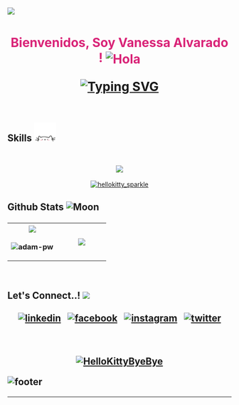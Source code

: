 # ![](https://github.com/halfrost/halfrost/blob/master/icons/header_.png)

 <h1 align="center" style="color: #D92377;"> Bienvenidos, Soy Vanessa Alvarado ! <img alt="Hola" height="70px" width="70px" align="center" src="https://c.tenor.com/fYg91qBpDdgAAAAi/bongo-cat-transparent.gif"></img> <p align="center">

<div align=center>
    <a href="https://git.io/typing-svg"><img src="https://readme-typing-svg.herokuapp.com?font=Fira+Code&duration=10000&pause=500&color=D92377&center=true&vCenter=true&width=500&lines=Desarrollo+de+software;Desarrollo+de+videojuegos;UI/UX;Análisis+de+datos;Marketing+digital;Realidad+virtual+(VR);Realidad+aumentada+(AR);Business+Intelligence+(BI);Desarrollo+de+ETL;Creación+de+Dashboards;Modelado+3D;Diseño+Gráfico" alt="Typing SVG" /></a>
</div>


  <br>

<h2 align="left">
   Skills
    <img alt="popup_cat" src="https://raw.githubusercontent.com/dev-akshat/archive/main/images/gifs/others/giphy.webp" width="50">
  
</h2>

<br>




<div align="center">
  <p style="float: center; ">
    <a href="https://skillicons.dev">
      <img src="https://skillicons.dev/icons?i=github,git,anaconda,androidstudio,azure,py,html,cs,bootstrap,css,js,php,ts,dotnet,nodejs,laravel,mysql,docker,netlify,unity,unreal,godot,blender,ai,ps,linux,opencv,visualstudio,vscode,atom" />
    </a>
  </p>
</div>

<div align="center">
  <a href="https://emoji.gg/emoji/2696-hellokitty-sparkle"><img align="center" src="https://cdn3.emoji.gg/emojis/2696-hellokitty-sparkle.png" width="100px" height="100px" alt="hellokitty_sparkle"></a>
</div>



<h2 align="left"> Github Stats <img src="https://cdn3.emoji.gg/emojis/7745-moon.gif" width="40px" height="40px" alt="Moon"></a></h1>
<h3 align="center">


<td width="50%" align="center">
<!--- stats & Trophy (start) -->
<p align="center">
  <!--- stats (start) -->
<table align="center">
<tr border="none">
<td width="50%" align="center">
  
  <img  align="center"  src="https://github-readme-stats.vercel.app/api?username=Vanessa780&theme=radical&locale=en&bg_color=0d1117&text_color=ffffff" />
   <br></br>
<img align="center" src="https://github-readme-streak-stats.herokuapp.com/?user=Vanessa780&theme=dark&background=0d1117&date_format=M%20j%5B%2C%20Y%5D" alt="adam-pw" /></p>
</td>

<td width="50%" align="center">

  <img  align="center"  src="https://github-readme-stats.anuraghazra1.vercel.app/api/top-langs/?username=Vanessa780&theme=radical&locale=en&bg_color=0d1117&text_color=ffffff"/>
  
  </td>
</tr>
</table>
<!--- stats (end) -->


<br>

</p>        
<!--- stats (end) -->
<h2 align="left"> Let's Connect..! <img  swidth="40px" height="40px" src="https://media.giphy.com/media/3ohs4BSacFKI7A717y/giphy.gif" />
  
<p align="center">
	<a href="https://www.linkedin.com/in/vanessa-alvarado-316236182"><img alt="linkedin" width="10%" style="padding:5px" src="https://img.icons8.com/clouds/100/000000/linkedin.png"/></a>
	<a href="https://www.facebook.com/profile.php?id=100067280640450"><img alt="facebook" width="10%" style="padding:5px" src="https://img.icons8.com/clouds/100/000000/facebook-new.png"/></a>
	<a href="https://www.instagram.com/van_alvarado012"><img alt="instagram" width="10%" style="padding:5px" src="https://img.icons8.com/clouds/100/000000/instagram.png"/></a>
	<a href="https://twitter.com/imakash3011"><img alt="twitter" width="10%" style="padding:5px" src="https://img.icons8.com/clouds/100/000000/whatsapp.png"/></a>
</p>



<br>


<p align= "center">
  <a href="https://emoji.gg/emoji/5349-hellokittybyebye"><img src="https://cdn3.emoji.gg/emojis/5349-hellokittybyebye.png" width="200px" height="200px" alt="HelloKittyByeBye"></a>
</p>

![footer](https://user-images.githubusercontent.com/59575502/127335603-f2ca1bc8-1fdc-4bd6-8dd6-66358fb089a4.png)

------


